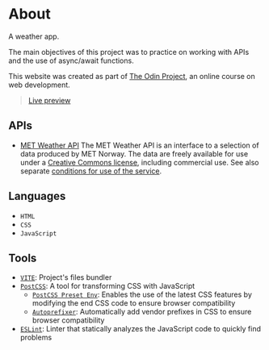 # About

A weather app.

The main objectives of this project was to practice on working with APIs and the
use of async/await functions.

This website was created as part of
[The Odin Project](https://www.theodinproject.com/), an online course on web
development.

> [Live preview](https://petrosath.github.io/weather-app/)

## APIs

- [MET Weather API](https://api.met.no/) The MET Weather API is an interface to
  a selection of data produced by MET Norway. The data are freely available for
  use under a [Creative Commons license](https://api.met.no/doc/License),
  including commercial use. See also separate
  [conditions for use of the service](https://api.met.no/doc/TermsOfService).

## Languages

- `HTML`
- `CSS`
- `JavaScript`

## Tools

- [`VITE`](https://vitejs.dev/): Project's files bundler
- [`PostCSS`](https://postcss.org/): A tool for transforming CSS with JavaScript
  - [`PostCSS Preset Env`](https://github.com/csstools/postcss-plugins/tree/main/plugin-packs/postcss-preset-env):
    Enables the use of the latest CSS features by modifying the end CSS code to
    ensure browser compatibility
  - [`Autoprefixer`](https://github.com/postcss/autoprefixer): Automatically add
    vendor prefixes in CSS to ensure browser compatibility
- [`ESLint`](https://eslint.org): Linter that statically analyzes the JavaScript
  code to quickly find problems
